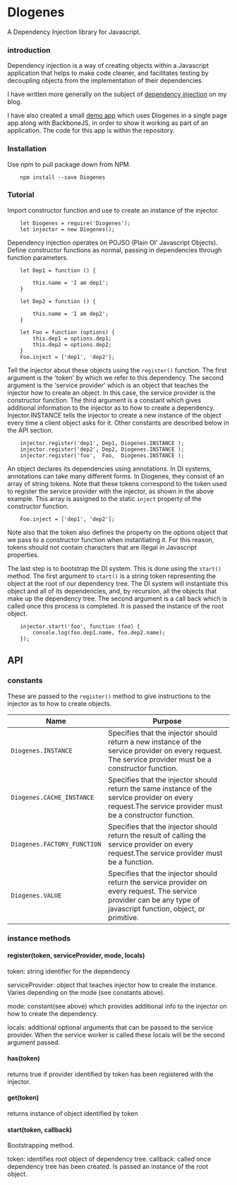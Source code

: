 # DIogenes

A Dependency Injection library for Javascript.

### introduction
Dependency injection is a way of creating objects within a Javascript application that helps to make code cleaner, and facilitates testing by decoupling objects from the implementation of their dependencies.

I have written more generally on the subject of [dependency injection](http://blog.richardhunter.co.uk/index.php/9) on my blog.

I have also created a small [demo app](https://richardinho.github.io/Diogenes) which uses DIogenes in a single page app along with BackboneJS, in order to show it working as part of an application. The code for this app is within the repository.

### Installation
Use npm to pull package down from NPM.
```
    npm install --save Diogenes
```

### Tutorial

Import constructor function and use to create an instance of the injector.
```
    let Diogenes = require('Diogenes');
    let injector = new Diogenes();
```
Dependency injection operates on POJSO (Plain Ol' Javascript Objects). Define constructor functions as normal, passing in dependencies through function parameters.
```
    let Dep1 = function () {

        this.name = 'I am dep1';
    }

    let Dep2 = function () {

        this.name = 'I am dep2';
    }

    let Foo = function (options) {
        this.dep1 = options.dep1;
        this.dep2 = options.dep2;
    }
    Foo.inject = ['dep1', 'dep2'];
```
Tell the injector about these objects using the `register()` function. The first argument is the 'token' by which we refer to this dependency. The second argument is the 'service provider' which is an object that teaches the injector how to create an object. In this case, the service provider is the constructor function. The third argument is a constant which gives additional information to the injector as to how to create a dependency. Injector.INSTANCE tells the injector to create a new instance of the object every time a client object asks for it. Other constants are described below in the API section.
```
    injector.register('dep1', Dep1, Diogenes.INSTANCE );
    injector.register('dep2', Dep2, Diogenes.INSTANCE );
    injector.register('foo',  Foo,  Diogenes.INSTANCE );
```

An object declares its dependencies using annotations. In DI systems, annotations can take many different forms. In Diogenes, they consist of an  array of string tokens. Note that these tokens correspond to the token used to register the service provider with the injector, as shown in the above example. This array is assigned to the static `inject` property of the constructor function.

```
    Foo.inject = ['dep1', 'dep2'];
```

Note also that the token also defines the property on the options object that we pass to a constructor function when instantiating it. For this reason, tokens should not contain characters that are illegal in Javascript properties.

The last step is to bootstrap the DI system. This is done using the `start()` method. The first argument to `start()` is a string token representing the object at the root of our dependency tree. The DI system will instantiate this object and all of its dependencies, and, by recursion, all the objects that make up the dependency tree. The second argument is a call back which is called once this process is completed. It is passed the instance of the root object.

```
    injector.start('foo', function (foo) {
        console.log(foo.dep1.name, foo.dep2.name);
    });
```
## API

### constants
These are passed to the `register()` method to give instructions to the injector as to how to create objects.

| Name                        | Purpose                                         |
|-----------------------------|-------------------------------------------------|
| `Diogenes.INSTANCE`         | Specifies that the injector should return a new instance of the service provider on every request. The service provider must be a constructor function.|
| `Diogenes.CACHE_INSTANCE`   | Specifies that the injector should return the same instance of the service provider on every request.The service provider must be a constructor function. |
| `Diogenes.FACTORY_FUNCTION` | Specifies that the injector should return the result of calling the service provider on every request.The service provider must be a function. |
| `Diogenes.VALUE`            | Specifies that the injector should return the service provider on every request. The service provider can be any type of javascript function, object, or primitive. |


### instance methods

#### register(token, serviceProvider, mode, locals)

token: string identifier for the dependency

serviceProvider: object that teaches injector how to create the instance. Varies depending on the mode (see constants above).

mode: constant(see above) which provides additional info to the injector on how to create the dependency.

locals: additional optional arguments that can be passed to the service provider. When the service worker is called these locals will be the second argument passed.

#### has(token)
returns true if provider identified by token has been registered with the injector.
    
#### get(token)
returns instance of object identified by token
    
#### start(token, callback)
Bootstrapping method.

token: identifies root object of dependency tree.
callback: called once dependency tree has been created. Is passed an instance of the root object.

